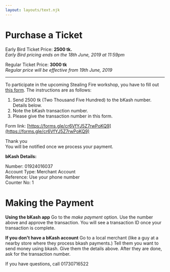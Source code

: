 ```yaml
---
layout: layouts/text.njk
---
```


# Purchase a Ticket

Early Bird Ticket Price: **2500 tk.**  
_Early Bird pricing ends on the 18th June, 2019 at 11:59pm_

Regular Ticket Price: **3000 tk**  
_Regular price will be effective from 19th June, 2019_

---

To participate in the upcoming Stealing Fire workshop, you have to fill out [this form](https://forms.gle/cr6VfYJ5Z7rwPoKQ9). The instructions are as follows:

1. Send 2500 tk (Two Thousand Five Hundred) to the bKash number. Details below.
2. Note the bKash transaction number.
3. Please give the transaction number in this form.

Form link: [https://forms.gle/cr6VfYJ5Z7rwPoKQ9](https://forms.gle/cr6VfYJ5Z7rwPoKQ9)

Thank you  
You will be notified once we process your payment.

**bKash Details:**

Number: 01924016037  
Account Type: Merchant Account  
Reference: Use your phone number  
Counter No: 1

# Making the Payment

**Using the bKash app**
Go to the _make payment_ option. Use the number above and approve the transaction. You will see a transaction ID once your transaction is complete.

**If you don't have a bKash account**
Go to a local merchant (like a guy at a nearby store where they process bkash payments.) Tell them you want to send money using bkash. Give them the details above. After they are done, ask for the transaction number.

If you have questions, call 01730716522‬
